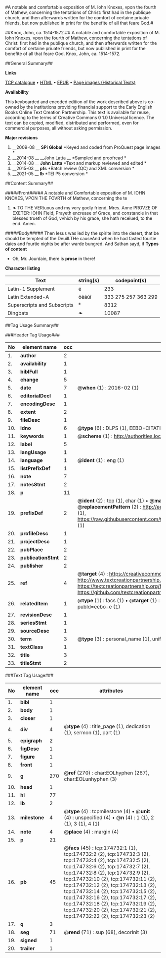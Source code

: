 #A notable and comfortable exposition of M. Iohn Knoxes, vpon the fourth of Mathew, concerning the tentations of Christ: first had in the publique church, and then afterwards written for the comfort of certaine priuate friends, but now published in print for the benefite of all that feare God.#

##Knox, John, ca. 1514-1572.##
A notable and comfortable exposition of M. Iohn Knoxes, vpon the fourth of Mathew, concerning the tentations of Christ: first had in the publique church, and then afterwards written for the comfort of certaine priuate friends, but now published in print for the benefite of all that feare God.
Knox, John, ca. 1514-1572.

##General Summary##

**Links**

[TCP catalogue](http://www.ota.ox.ac.uk/tcp/)  • 
[HTML](http://tei.it.ox.ac.uk/tcp/Texts-HTML/free/B00/B00238.html)  • 
[EPUB](http://tei.it.ox.ac.uk/tcp/Texts-EPUB/free/B00/B00238.epub) • 
[Page images (Historical Texts)](https://historicaltexts.jisc.ac.uk/eebo-52633311e)

**Availability**

This keyboarded and encoded edition of the work described above is co-owned by the
    institutions providing financial support to the Early English Books Online Text Creation
    Partnership. This text is available for reuse, according to the terms of  Creative Commons 0 1.0 Universal
    licence. The text can be copied, modified, distributed and performed, even for commercial
    purposes, all without asking permission.

**Major revisions**

1. __2009-08 __ __SPi Global__ *Keyed and coded from ProQuest page images *
1. __2014-08 __ __John Latta __ *Sampled and proofread *
1. __2014-08 __ __John Latta__ *Text and markup reviewed and edited *
1. __2015-03 __ __pfs__ *Batch review (QC) and XML conversion *
1. __2021-05 __ __lb__ *TEI P5 conversion *

##Content Summary##

#####Front#####
A notable and Comfortable exposition of M. IOHN KNOXES, VPON THE FOVRTH of Mathew, concerning the te
1. ❧ TO THE VERtuous and my very godly friend, Mres. Anne PROVZE OF EXETER: IOHN Field, Prayeth encrease of Grace, and constancie in that blessed trueth of God, vvhich by his grace, she hath receiued, to the end. Amen.

#####Body#####
Then Iesus was led by the spirite into the desert, that be should be tempted of the Deuill.THe causeAnd when he had fasted fourtie daies and fourtie nights be after warde bungred. And Sathan sayd, if 
**Types of content**

  * Oh, Mr. Jourdain, there is **prose** in there!

**Character listing**


|Text|string(s)|codepoint(s)|
|---|---|---|
|Latin-1 Supplement|é|233|
|Latin Extended-A|ōēāūī|333 275 257 363 299|
|Superscripts             and Subscripts|⁸|8312|
|Dingbats|❧|10087|

##Tag Usage Summary##

###Header Tag Usage###

|No|element name|occ|attributes|
|---|---|---|---|
|1.|__author__|2||
|2.|__availability__|1||
|3.|__biblFull__|1||
|4.|__change__|5||
|5.|__date__|7| @__when__ (1) : 2016-02 (1)|
|6.|__editorialDecl__|1||
|7.|__encodingDesc__|1||
|8.|__extent__|2||
|9.|__fileDesc__|1||
|10.|__idno__|6| @__type__ (6) : DLPS (1), EEBO-CITATION (1), VID (1), EEBO-PROQUEST (1), STC (2)|
|11.|__keywords__|1| @__scheme__ (1) : http://authorities.loc.gov/ (1)|
|12.|__label__|5||
|13.|__langUsage__|1||
|14.|__language__|1| @__ident__ (1) : eng (1)|
|15.|__listPrefixDef__|1||
|16.|__note__|7||
|17.|__notesStmt__|2||
|18.|__p__|11||
|19.|__prefixDef__|2| @__ident__ (2) : tcp (1), char (1)  •  @__matchPattern__ (2) : ([0-9\-]+):([0-9IVX]+) (1), (.+) (1)  •  @__replacementPattern__ (2) : http://eebo.chadwyck.com/downloadtiff?vid=$1&page=$2 (1), https://raw.githubusercontent.com/textcreationpartnership/Texts/master/tcpchars.xml#$1 (1)|
|20.|__profileDesc__|1||
|21.|__projectDesc__|1||
|22.|__pubPlace__|2||
|23.|__publicationStmt__|2||
|24.|__publisher__|2||
|25.|__ref__|4| @__target__ (4) : https://creativecommons.org/publicdomain/zero/1.0/ (1), http://www.textcreationpartnership.org/docs/. (1), https://textcreationpartnership.org/faq/#faq05 (1), https://github.com/textcreationpartnership (1)|
|26.|__relatedItem__|1| @__type__ (1) : facs (1)  •  @__target__ (1) : https://data.historicaltexts.jisc.ac.uk/view?pubId=eebo-e (1)|
|27.|__revisionDesc__|1||
|28.|__seriesStmt__|1||
|29.|__sourceDesc__|1||
|30.|__term__|3| @__type__ (3) : personal_name (1), uniform_title (1), topical_term (1)|
|31.|__textClass__|1||
|32.|__title__|3||
|33.|__titleStmt__|2||


###Text Tag Usage###

|No|element name|occ|attributes|
|---|---|---|---|
|1.|__bibl__|1||
|2.|__body__|1||
|3.|__closer__|1||
|4.|__div__|4| @__type__ (4) : title_page (1), dedication (1), sermon (1), part (1)|
|5.|__epigraph__|2||
|6.|__figDesc__|1||
|7.|__figure__|1||
|8.|__front__|1||
|9.|__g__|270| @__ref__ (270) : char:EOLhyphen (267), char:EOLunhyphen (3)|
|10.|__head__|1||
|11.|__hi__|77||
|12.|__lb__|2||
|13.|__milestone__|4| @__type__ (4) : tcpmilestone (4)  •  @__unit__ (4) : unspecified (4)  •  @__n__ (4) : 1 (1), 2 (1), 3 (1), 4 (1)|
|14.|__note__|4| @__place__ (4) : margin (4)|
|15.|__p__|21||
|16.|__pb__|45| @__facs__ (45) : tcp:174732:1 (1), tcp:174732:2 (2), tcp:174732:3 (2), tcp:174732:4 (2), tcp:174732:5 (2), tcp:174732:6 (2), tcp:174732:7 (2), tcp:174732:8 (2), tcp:174732:9 (2), tcp:174732:10 (2), tcp:174732:11 (2), tcp:174732:12 (2), tcp:174732:13 (2), tcp:174732:14 (2), tcp:174732:15 (2), tcp:174732:16 (2), tcp:174732:17 (2), tcp:174732:18 (2), tcp:174732:19 (2), tcp:174732:20 (2), tcp:174732:21 (2), tcp:174732:22 (2), tcp:174732:23 (2)|
|17.|__q__|3||
|18.|__seg__|71| @__rend__ (71) : sup (68), decorInit (3)|
|19.|__signed__|1||
|20.|__trailer__|1||
